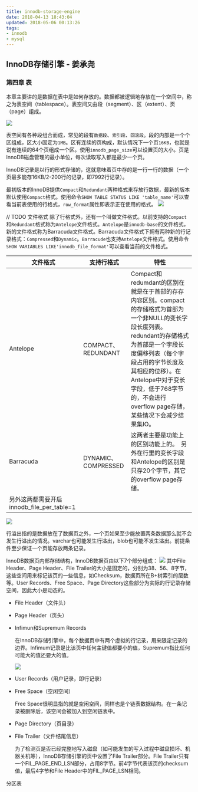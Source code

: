 ```yaml
---
title: innodb-storage-engine
date: 2018-04-13 18:43:04
updated: 2018-05-06 00:13:26
tags: 
- innodb
- mysql
---
```

## InnoDB存储引擎 - 姜承尧

### 第四章 表
本章主要讲的是数据在表中是如何存放的。数据都被逻辑地存放在一个空间中，称之为表空间（tablespace）。表空间又由段（segment）、区（extent）、页（page）组成。

![](/images/WX20180413-150336@2x.png)

表空间有各种段组合而成，常见的段有`数据段`、`索引段`、`回滚段`。段的内部是一个个区组成，区大小固定为`1MB`。区有连续的页构成，默认情况下一个页`16KB`，也就是说有连续的64个页组成一个区。使用`innodb_page_size`可以设置页的大小。页是InnoDB磁盘管理的最小单位，每次读取写入都是最少一个页。

InnoDB记录是以行的形式存储的，这就意味着页中存的是一行一行的数据（一个页最多能存16KB/2-200行的记录，即7992行记录）。

最初版本的InnoDB提供`Compact`和`Redundant`两种格式来存放行数据，最新的版本默认使用`Compact`格式。使用命令`SHOW TABLE STATUS LIKE 'table_name'`可以查看当前表使用的行格式，`row_format`属性即表示正在使用的格式。
![](/images/innodb-row-format.png)

// TODO 文件格式
除了行格式外，还有一个叫做文件格式。以前支持的`Compact`和`Redundant`格式称为`Antelope`文件格式。`Antelope`是`innodb-base`的文件格式，新的文件格式称为Barracuda文件格式。Barracuda文件格式下拥有两种新的行记录格式：`Compressed`和`Dynamic`。`Barracude`也支持`Antelope`文件格式。使用命令`SHOW VARIABLES LIKE'innodb_file_format'`可以查看当前的文件格式。

|文件格式	| 支持行格式	| 特性|
|---------|---------|---------|
|Antelope | COMPACT、REDUNDANT|Compact和redumdant的区别在就是在于首部的存存内容区别。compact的存储格式为首部为一个非NULL的变长字段长度列表。redundant的存储格式为首部是一个字段长度偏移列表（每个字段占用的字节长度及其相应的位移）。在Antelope中对于变长字段，低于768字节的，不会进行overflow page存储，某些情况下会减少结果集IO。|
Barracuda| DYNAMIC、COMPRESSED|这两者主要是功能上的区别功能上的。　另外在行里的变长字段和Antelope的区别是只存20个字节，其它的overflow page存储。
另外这两都需要开启innodb_file_per_table=1|

![](/images/barracuda-overflow-page.png)

行溢出指的是数据放在了数据页之外，一个页如果至少能放置两条数据那么就不会发生行溢出的情况。varchar也可能发生行溢出，blob也可能不发生溢出。前提条件至少保证一个页能存放两条记录。

InnoDB数据页内部存储结构，InnoDB数据页由以下7个部分组成：
![](/images/innodb-page-struct.png)
其中File Header、Page Header、File Trailer的大小是固定的，分别为38、56、8字节，这些空间用来标记该页的一些信息，如Checksum，数据页所在B+树索引的层数等。User Records、Free Space、Page Directory这些部分为实际的行记录存储空间，因此大小是动态的。

- File Header（文件头）

- Page Header（页头）

- Infimun和Supremum Records

    在InnoDB存储引擎中，每个数据页中有两个虚拟的行记录，用来限定记录的边界。Infimum记录是比该页中任何主键值都要小的值，Supremum指比任何可能大的值还要大的值。

    ![](/images/infimun-supremum-records.png)

- User Records（用户记录，即行记录）

- Free Space（空闲空间）

    Free Space很明显指的就是空闲空间，同样也是个链表数据结构。在一条记录被删除后，该空间会被加入到空闲链表中。

- Page Directory（页目录）

- File Trailer（文件结尾信息）

    为了检测页是否已经完整地写入磁盘（如可能发生的写入过程中磁盘损坏、机器关机等），InnoDB存储引擎的页中设置了File Trailer部分。File Trailer只有一个FIL_PAGE_END_LSN部分，占用8字节。前4字节代表该页的checksum值，最后4字节和File Header中的FIL_PAGE_LSN相同。

分区表